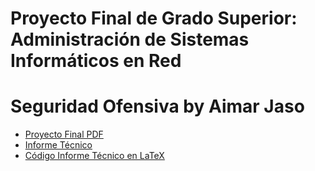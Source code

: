 # Proyecto Final de Grado Superior: Administración de Sistemas Informáticos en Red
# Seguridad Ofensiva by Aimar Jaso

+ [Proyecto Final PDF](ProyectoFinal_AimarJaso.pdf)
+ [Informe Técnico](InformeTécnico_AimarJaso.pdf)
+ [Código Informe Técnico en LaTeX](InformeTécnico_AimarJaso.tex)
